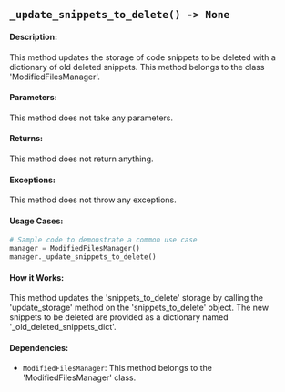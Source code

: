 ## `_update_snippets_to_delete() -> None`

#### Description:
This method updates the storage of code snippets to be deleted with a dictionary of old deleted snippets. This method belongs to the class 'ModifiedFilesManager'.

#### Parameters:
This method does not take any parameters.

#### Returns:
This method does not return anything.

#### Exceptions:
This method does not throw any exceptions.

#### Usage Cases:

```python
# Sample code to demonstrate a common use case
manager = ModifiedFilesManager()
manager._update_snippets_to_delete()
```

#### How it Works:
This method updates the 'snippets_to_delete' storage by calling the 'update_storage' method on the 'snippets_to_delete' object. The new snippets to be deleted are provided as a dictionary named '_old_deleted_snippets_dict'.

#### Dependencies:
- `ModifiedFilesManager`: This method belongs to the 'ModifiedFilesManager' class.